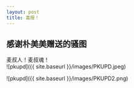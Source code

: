 ```yaml
---
layout: post
title: 喜报！
---
```

## 感谢朴美美赠送的骚图  
麦叔人！麦叔魂！  
![pkupd]({{ site.baseurl }}/images/PKUPD.jpeg)

![pkupd]({{ site.baseurl }}/images/PKUPD2.png)

